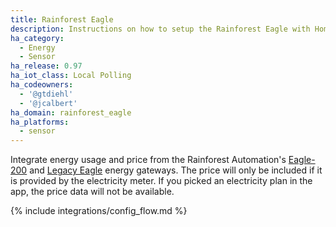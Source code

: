 ```yaml
---
title: Rainforest Eagle
description: Instructions on how to setup the Rainforest Eagle with Home Assistant.
ha_category:
  - Energy
  - Sensor
ha_release: 0.97
ha_iot_class: Local Polling
ha_codeowners:
  - '@gtdiehl'
  - '@jcalbert'
ha_domain: rainforest_eagle
ha_platforms:
  - sensor
---
```


Integrate energy usage and price from the Rainforest Automation's [Eagle-200](https://rainforestautomation.com/rfa-z114-eagle-200/)
and [Legacy Eagle](https://rainforestautomation.com/support/rfa-z109-eagle-support/) energy gateways. The price will only be included if it is provided by the electricity meter. If you picked an electricity plan in the app, the price data will not be available.

{% include integrations/config_flow.md %}
